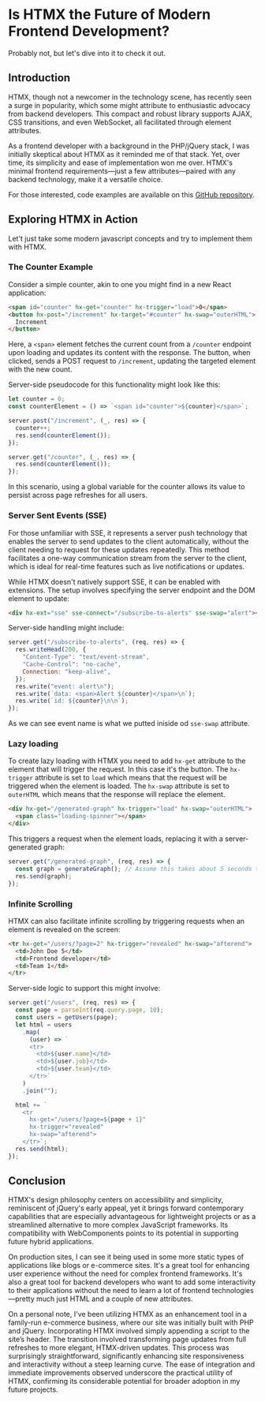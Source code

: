 # Is HTMX the Future of Modern Frontend Development?

Probably not, but let's dive into it to check it out.

## Introduction

HTMX, though not a newcomer in the technology scene, has recently seen a surge in popularity, which some might attribute to enthusiastic advocacy from backend developers. This compact and robust library supports AJAX, CSS transitions, and even WebSocket, all facilitated through element attributes.

As a frontend developer with a background in the PHP/jQuery stack, I was initially skeptical about HTMX as it reminded me of that stack. Yet, over time, its simplicity and ease of implementation won me over. HTMX's minimal frontend requirements—just a few attributes—paired with any backend technology, make it a versatile choice.

For those interested, code examples are available on this [GitHub repository](https://github.com/yohadams/is-htmx-the-future-of-modern-frontend).

## Exploring HTMX in Action

Let't just take some modern javascript concepts and try to implement them with HTMX.

### The Counter Example

Consider a simple counter, akin to one you might find in a new React application:

```html
<span id="counter" hx-get="counter" hx-trigger="load">0</span>
<button hx-post="/increment" hx-target="#counter" hx-swap="outerHTML">
  Increment
</button>
```

Here, a `<span>` element fetches the current count from a `/counter` endpoint upon loading and updates its content with the response. The button, when clicked, sends a POST request to `/increment`, updating the targeted element with the new count.

Server-side pseudocode for this functionality might look like this:

```javascript
let counter = 0;
const counterElement = () => `<span id="counter">${counter}</span>`;

server.post("/increment", (_, res) => {
  counter++;
  res.send(counterElement());
});

server.get("/counter", (_, res) => {
  res.send(counterElement());
});
```

In this scenario, using a global variable for the counter allows its value to persist across page refreshes for all users.

### Server Sent Events (SSE)

For those unfamiliar with SSE, it represents a server push technology that enables the server to send updates to the client automatically, without the client needing to request for these updates repeatedly. This method facilitates a one-way communication stream from the server to the client, which is ideal for real-time features such as live notifications or updates.

While HTMX doesn't natively support SSE, it can be enabled with extensions. The setup involves specifying the server endpoint and the DOM element to update:

```html
<div hx-ext="sse" sse-connect="/subscribe-to-alerts" sse-swap="alert"></div>
```

Server-side handling might include:

```javascript
server.get("/subscribe-to-alerts", (req, res) => {
  res.writeHead(200, {
    "Content-Type": "text/event-stream",
    "Cache-Control": "no-cache",
    Connection: "keep-alive",
  });
  res.write("event: alert\n");
  res.write(`data: <span>Alert ${counter}</span>\n`);
  res.write(`id: ${counter}\n\n`);
});
```

As we can see event name is what we putted iniside od `sse-swap` attribute.

### Lazy loading

To create lazy loading with HTMX you need to add `hx-get` attribute to the element that will trigger the request. In this case it's the button. The `hx-trigger` attribute is set to `load`
which means that the request will be triggered when the element is loaded. The `hx-swap` attribute is set to `outerHTML` which means that the response will replace the element.

```html
<div hx-get="/generated-graph" hx-trigger="load" hx-swap="outerHTML">
  <span class="loading-spinner"></span>
</div>
```

This triggers a request when the element loads, replacing it with a server-generated graph:

```javascript
server.get("/generated-graph", (req, res) => {
  const graph = generateGraph(); // Assume this takes about 5 seconds to process.
  res.send(graph);
});
```

### Infinite Scrolling

HTMX can also facilitate infinite scrolling by triggering requests when an element is revealed on the screen:

```html
<tr hx-get="/users/?page=2" hx-trigger="revealed" hx-swap="afterend">
  <td>John Doe 5</td>
  <td>Frontend developer</td>
  <td>Team 1</td>
</tr>
```

Server-side logic to support this might involve:

```javascript
server.get("/users", (req, res) => {
  const page = parseInt(req.query.page, 10);
  const users = getUsers(page);
  let html = users
    .map(
      (user) => `
      <tr>
        <td>${user.name}</td>
        <td>${user.job}</td>
        <td>${user.team}</td>
      </tr>`
    )
    .join("");

  html += `
    <tr 
      hx-get="/users/?page=${page + 1}" 
      hx-trigger="revealed" 
      hx-swap="afterend">
    </tr>`;
  res.send(html);
});
```

## Conclusion

HTMX's design philosophy centers on accessibility and simplicity, reminiscent of jQuery's early appeal, yet it brings forward contemporary capabilities that are especially advantageous for lightweight projects or as a streamlined alternative to more complex JavaScript frameworks. Its compatibility with WebComponents points to its potential in supporting future hybrid applications.

On production sites, I can see it being used in some more static types of applications like blogs or e-commerce sites. It's a great tool for enhancing user experience without the need for complex frontend frameworks. It's also a great tool for backend developers who want to add some interactivity to their applications without the need to learn a lot of frontend technologies—pretty much just HTML and a couple of new attributes.

On a personal note, I've been utilizing HTMX as an enhancement tool in a family-run e-commerce business, where our site was initially built with PHP and jQuery. Incorporating HTMX involved simply appending a script to the site’s header. The transition involved transforming page updates from full refreshes to more elegant, HTMX-driven updates. This process was surprisingly straightforward, significantly enhancing site responsiveness and interactivity without a steep learning curve. The ease of integration and immediate improvements observed underscore the practical utility of HTMX, confirming its considerable potential for broader adoption in my future projects.
